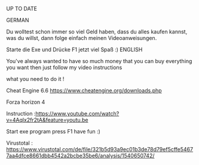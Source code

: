 UP TO DATE


GERMAN

Du wolltest schon immer so viel Geld haben, dass du alles kaufen kannst, was du willst, dann folge einfach meinen Videoanweisungen. 

Starte die Exe und Drücke F1 jetzt viel Spaß :)
ENGLISH

You've always wanted to have so much money that you can buy everything you want then just follow my video instructions


what you need to do it !

Cheat Engine 6.6 https://www.cheatengine.org/downloads.php

Forza horizon 4 

Instruction :https://www.youtube.com/watch?v=4Aqlx2fr2tA&feature=youtu.be

Start exe program press F1 have fun :)

Virustotal : https://www.virustotal.com/de/file/321b5d93a9ec01b3de78d79ef5cffe54677aa4dfce8661dbb4542a2bcbe35be6/analysis/1540650742/
